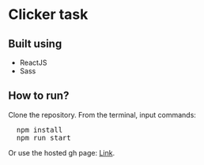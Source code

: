 <h1>Clicker task</h1>

<h2>Built using</h2>
<ul>
  <li>ReactJS</li>
  <li>Sass</li>
</ul>

<h2>How to run?</h2>
Clone the repository.
From the terminal, input commands:
<pre>
  npm install
  npm run start
</pre>
Or use the hosted gh page: <a href="https://stefancvetincanin.github.io/clicker-te/" target="_blank">Link</a>.
